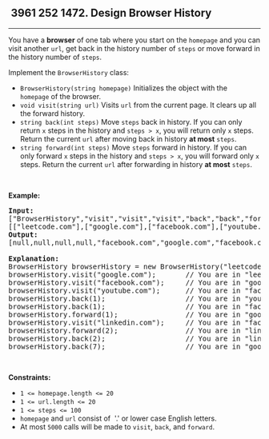 <h2> 3961 252
1472. Design Browser History</h2><hr><div><p>You have a <strong>browser</strong> of one tab where you start on the <code>homepage</code> and you can visit another <code>url</code>, get back in the history number of <code>steps</code> or move forward in the history number of <code>steps</code>.</p>

<p>Implement the <code>BrowserHistory</code> class:</p>

<ul>
	<li><code>BrowserHistory(string homepage)</code> Initializes the object with the <code>homepage</code>&nbsp;of the browser.</li>
	<li><code>void visit(string url)</code>&nbsp;Visits&nbsp;<code>url</code> from the current page. It clears up all the forward history.</li>
	<li><code>string back(int steps)</code>&nbsp;Move <code>steps</code> back in history. If you can only return <code>x</code> steps in the history and <code>steps &gt; x</code>, you will&nbsp;return only <code>x</code> steps. Return the current <code>url</code>&nbsp;after moving back in history <strong>at most</strong> <code>steps</code>.</li>
	<li><code>string forward(int steps)</code>&nbsp;Move <code>steps</code> forward in history. If you can only forward <code>x</code> steps in the history and <code>steps &gt; x</code>, you will&nbsp;forward only&nbsp;<code>x</code> steps. Return the current <code>url</code>&nbsp;after forwarding in history <strong>at most</strong> <code>steps</code>.</li>
</ul>

<p>&nbsp;</p>
<p><strong class="example">Example:</strong></p>

<pre><b>Input:</b>
["BrowserHistory","visit","visit","visit","back","back","forward","visit","forward","back","back"]
[["leetcode.com"],["google.com"],["facebook.com"],["youtube.com"],[1],[1],[1],["linkedin.com"],[2],[2],[7]]
<b>Output:</b>
[null,null,null,null,"facebook.com","google.com","facebook.com",null,"linkedin.com","google.com","leetcode.com"]

<b>Explanation:</b>
BrowserHistory browserHistory = new BrowserHistory("leetcode.com");
browserHistory.visit("google.com");       // You are in "leetcode.com". Visit "google.com"
browserHistory.visit("facebook.com");     // You are in "google.com". Visit "facebook.com"
browserHistory.visit("youtube.com");      // You are in "facebook.com". Visit "youtube.com"
browserHistory.back(1);                   // You are in "youtube.com", move back to "facebook.com" return "facebook.com"
browserHistory.back(1);                   // You are in "facebook.com", move back to "google.com" return "google.com"
browserHistory.forward(1);                // You are in "google.com", move forward to "facebook.com" return "facebook.com"
browserHistory.visit("linkedin.com");     // You are in "facebook.com". Visit "linkedin.com"
browserHistory.forward(2);                // You are in "linkedin.com", you cannot move forward any steps.
browserHistory.back(2);                   // You are in "linkedin.com", move back two steps to "facebook.com" then to "google.com". return "google.com"
browserHistory.back(7);                   // You are in "google.com", you can move back only one step to "leetcode.com". return "leetcode.com"
</pre>

<p>&nbsp;</p>
<p><strong>Constraints:</strong></p>

<ul>
	<li><code>1 &lt;= homepage.length &lt;= 20</code></li>
	<li><code>1 &lt;= url.length &lt;= 20</code></li>
	<li><code>1 &lt;= steps &lt;= 100</code></li>
	<li><code>homepage</code> and <code>url</code> consist of&nbsp; '.' or lower case English letters.</li>
	<li>At most <code>5000</code>&nbsp;calls will be made to <code>visit</code>, <code>back</code>, and <code>forward</code>.</li>
</ul>
</div>